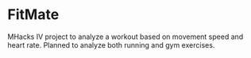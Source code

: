 FitMate
=======

MHacks IV project to analyze a workout based on movement speed and heart rate.  Planned to analyze both running and gym exercises.
